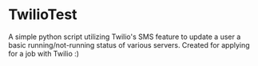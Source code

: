 # TwilioTest
A simple python script utilizing Twilio's SMS feature to update a user a basic running/not-running status of various servers.
Created for applying for a job with Twilio :)
